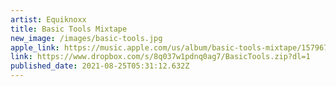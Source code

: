 ```yaml
---
artist: Equiknoxx
title: Basic Tools Mixtape
new_image: /images/basic-tools.jpg
apple_link: https://music.apple.com/us/album/basic-tools-mixtape/1579678086
link: https://www.dropbox.com/s/8q037w1pdnq0ag7/BasicTools.zip?dl=1
published_date: 2021-08-25T05:31:12.632Z
---
```

